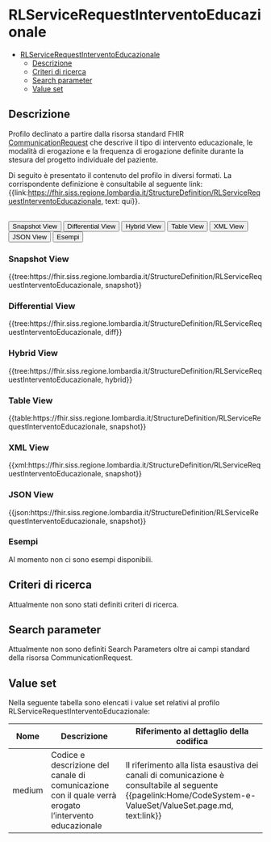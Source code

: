 # RLServiceRequestInterventoEducazionale

- [RLServiceRequestInterventoEducazionale](#rlservicerequestinterventoeducazionale)
  - [Descrizione](#descrizione)
  - [Criteri di ricerca](#criteri-di-ricerca)
  - [Search parameter](#search-parameter)
  - [Value set](#value-set)

## Descrizione

Profilo declinato a partire dalla risorsa standard FHIR [CommunicationRequest](http://hl7.org/fhir/R4/communicationrequest.html) che descrive il tipo di intervento educazionale, le modalità di erogazione e la frequenza di erogazione definite durante la stesura del progetto individuale del paziente.

Di seguito è presentato il contenuto del profilo in diversi formati. La corrispondente definizione è consultabile al seguente link: {{link:https://fhir.siss.regione.lombardia.it/StructureDefinition/RLServiceRequestInterventoEducazionale, text: qui}}.

<br>
<div class="tab">
 <button class="tablinks active" onclick="openTab(event, 'Snapshot View')">Snapshot View</button>
  <button class="tablinks" onclick="openTab(event, 'Differential View')">Differential View</button>
  <button class="tablinks" onclick="openTab(event, 'Hybrid View')">Hybrid View</button>
   <button class="tablinks" onclick="openTab(event, 'Table View')">Table View</button>
   <button class="tablinks" onclick="openTab(event, 'XML View')">XML View</button>
  <button class="tablinks" onclick="openTab(event, 'JSON View')">JSON View</button>
  <button class="tablinks" onclick="openTab(event, 'Esempi')">Esempi</button>
</div>

<div id="Snapshot View" class="tabcontent" style="display:block">
  <h3>Snapshot View</h3>
{{tree:https://fhir.siss.regione.lombardia.it/StructureDefinition/RLServiceRequestInterventoEducazionale, snapshot}}
</div>

<div id="Differential View" class="tabcontent">
  <h3>Differential View</h3>
{{tree:https://fhir.siss.regione.lombardia.it/StructureDefinition/RLServiceRequestInterventoEducazionale, diff}}
</div>

<div id="Hybrid View" class="tabcontent">
  <h3>Hybrid View</h3>
{{tree:https://fhir.siss.regione.lombardia.it/StructureDefinition/RLServiceRequestInterventoEducazionale, hybrid}}
</div>

<div id="Table View" class="tabcontent">
  <h3>Table View</h3>
{{table:https://fhir.siss.regione.lombardia.it/StructureDefinition/RLServiceRequestInterventoEducazionale, snapshot}}
</div>

<div id="XML View" class="tabcontent">
  <h3>XML View</h3>
{{xml:https://fhir.siss.regione.lombardia.it/StructureDefinition/RLServiceRequestInterventoEducazionale, snapshot}}
</div>

<div id="JSON View" class="tabcontent">
  <h3>JSON View</h3>
{{json:https://fhir.siss.regione.lombardia.it/StructureDefinition/RLServiceRequestInterventoEducazionale, snapshot}}
</div>

<div id="Esempi" class="tabcontent">
  <h3>Esempi</h3>
Al momento non ci sono esempi disponibili. 
<br>
</div>

<!-- ===================================================FINE SEZIONE=================================================== -->

## Criteri di ricerca

Attualmente non sono stati definiti criteri di ricerca.

<!-- ===================================================FINE SEZIONE=================================================== -->

## Search parameter

Attualmente non sono definiti Search Parameters oltre ai campi standard della risorsa CommunicationRequest.

<!-- ===================================================FINE SEZIONE=================================================== -->

## Value set

Nella seguente tabella sono elencati i value set relativi al profilo RLServiceRequestInterventoEducazionale:

| Nome    | Descrizione    | Riferimento   al dettaglio della codifica    |
|---|---|---|
| medium | Codice e descrizione del canale di comunicazione con il quale verrà erogato l’intervento educazionale | Il riferimento alla lista esaustiva dei canali di comunicazione è consultabile al seguente {{pagelink:Home/CodeSystem-e-ValueSet/ValueSet.page.md, text:link}}   |
